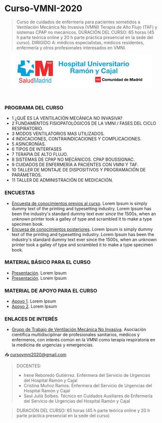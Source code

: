 # Curso-VMNI-2020
>Curso de cuidados de enfermería para pacientes sometidos a Ventilación Mecánica No Invasiva (VMNI) Terapia de Alto Flujo (TAF) y sistemas CPAP no mecánicos.
>DURACIÓN DEL CURSO: 65 horas (45 h parte teórica online y 20 h parte práctica presencial en la sede del curso).
>DIRIGIDO A: médicos especialistas, médicos residentes, enfermería y otros profesionales interesados en VMNI.
<div align="center">
		<a href="https://www.comunidad.madrid/hospital/ramonycajal/">
			<img src="https://github.com/Fmarquezbo/Curso-VMNI-2020/blob/main/IMA%CC%81GENES_/descarga.png"/>
		</a>
	</p>
	<br>
</div>

### PROGRAMA DEL CURSO
* 1 ¿QUÉ ES LA VENTILACIÓN MECÁNICA NO INVASIVA?
* 2 FUNDAMENTOS FISIOPATOLÓGICOS DE LA VMNI / FASES DEL CICLO RESPIRATORIO.
* 3 MODOS VENTILATORIOS MAS UTILIZADOS.
* 4 INDICACIONES, CONTRAINDICACIONES Y COMPLICACIONES.
* 5 ASINCRONÍAS.
* 6 TIPOS DE INTERFASES
* 7 TERAPIA DE ALTO FLUJO.
* 8 SISTEMAS DE CPAP NO MECÁNICOS. CPAP BOUSSIGNAC.
* 9 CUIDADOS DE ENFERMERÍA A PACIENTES CON VMNI Y TAF.
* 10 TALLER DE MONTAJE DE DISPOSITIVOS Y PROGRAMACIÓN DE PARÁMETROS.
* 11 TALLER DE ADMINISTRACIÓN DE MEDICACIÓN.
### ENCUESTAS
* [Encuesta de conocimientos previos al curso](https://eur-lex.europa.eu/legal-content/ES/TXT/PDF/?uri=OJ:L:2016:194:FULL&from=ES). Lorem Ipsum is simply dummy text of the printing and typesetting industry. Lorem Ipsum has been the industry's standard dummy text ever since the 1500s, when an unknown printer took a galley of type and scrambled it to make a type specimen book.
* [Encuesa de conocimientos posteriores](https://eur-lex.europa.eu/legal-content/ES/TXT/PDF/?uri=OJ:L:2016:194:FULL&from=ES). Lorem Ipsum is simply dummy text of the printing and typesetting industry. Lorem Ipsum has been the industry's standard dummy text ever since the 1500s, when an unknown printer took a galley of type and scrambled it to make a type specimen book.
### MATERIAL BÁSICO PARA EL CURSO
* [Presentación](https://eur-lex.europa.eu/legal-content/ES/TXT/PDF/?uri=OJ:L:2016:194:FULL&from=ES). Lorem Ipsum
* [Presentación](https://eur-lex.europa.eu/legal-content/ES/TXT/PDF/?uri=OJ:L:2016:194:FULL&from=ES). Lorem Ipsum
### MATERIAL DE APOYO PARA EL CURSO
* [Apoyo 1](https://eur-lex.europa.eu/legal-content/ES/TXT/PDF/?uri=OJ:L:2016:194:FULL&from=ES). Lorem Ipsum
* [Apoyo 2](https://eur-lex.europa.eu/legal-content/ES/TXT/PDF/?uri=OJ:L:2016:194:FULL&from=ES). Lorem Ipsum
### ENLACES DE INTERÉS
* [Grupo de Trabajo de Ventilación Mecánica No Invasiva](https://www.gtvmni.es/). Asociación científica multidisciplinar de profesionales sanitarios, médicos y enfermeros, con interés común en la VMNI como terapia respiratoria en la medicina de urgencias y emergencias.

:inbox_tray: cursovmni2020@gmail.com 

>DOCENTES:
>* Irene Reboredo Gutiérrez. Enfermera del Servicio de Urgencias del Hospital Ramón y Cajal
>* Cristina Muñoz Ramos. Enfermera del Servicio de Urgencias del Hospital Ramón y Cajal
>* Saul Julià Solbes. Técnico en Cuidados Auxiliares de Enfermería del Servicio de Urgencias del Hospital Ramón y Cajal

>DURACIÓN DEL CURSO: 65 horas (45 h parte teórica online y 20 h parte práctica presencial en la sede del curso)




